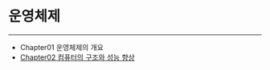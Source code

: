# 운영체제

<hr/>

- Chapter01 운영체제의 개요
- [Chapter02 컴퓨터의 구조와 성능 향상](https://github.com/WestSilver99/Daily_Study/tree/main/OS/Chapter2)
